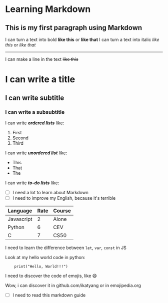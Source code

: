 # Learning Markdown
This is my first paragraph using **Markdown**
---
I can turn a text into bold **like this** or __like that__
I can turn a text into italic *like this* or _like that_
***
I can make a line in the text ~~like this~~

# I can write a title
## I can write subtitle
### I can write a subsubtitle

I can write __*ordered lists*__ like:
1. First
1. Second
1. Third

I can write __*unordered list*__ like:
* This
* That
* The

I can write __*to-do lists*__ like:

- [ ] I need a lot to learn about Markdown
- [ ] I need to improve my English, because it's terrible

Language | Rate | Course
---|---|---
Javascript | 2 | Alone
Python | 6 | CEV
C | 7 | CS50

I need to learn the difference between `let`, `var`, `const` in JS

Look at my hello world code in python:
```
    print("Hello, World!!!")
```

I need to discover the code of emojis, like :smile:

Wow, i can discover it in github.com/ikatyang or in emojipedia.org

- [ ] I need to read this markdown guide